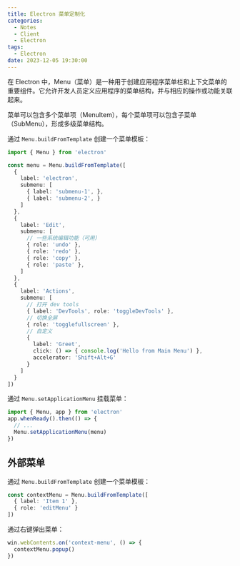 ```yaml
---
title: Electron 菜单定制化
categories:
  - Notes
  - Client
  - Electron
tags:
  - Electron
date: 2023-12-05 19:30:00
---
```


在 Electron 中，Menu（菜单）是一种用于创建应用程序菜单栏和上下文菜单的重要组件。它允许开发人员定义应用程序的菜单结构，并与相应的操作或功能关联起来。

菜单可以包含多个菜单项（MenuItem），每个菜单项可以包含子菜单（SubMenu），形成多级菜单结构。

<!-- more -->

通过 `Menu.buildFromTemplate` 创建一个菜单模板：

```ts
import { Menu } from 'electron'

const menu = Menu.buildFromTemplate([
  {
    label: 'electron',
    submenu: [
      { label: 'submenu-1', },
      { label: 'submenu-2', }
    ]
  },
  {
    label: 'Edit',
    submenu: [
      // 一些系统编辑功能（可用）
      { role: 'undo' },
      { role: 'redo' },
      { role: 'copy' },
      { role: 'paste' },
    ]
  },
  {
    label: 'Actions',
    submenu: [
      // 打开 dev tools
      { label: 'DevTools', role: 'toggleDevTools' },
      // 切换全屏
      { role: 'togglefullscreen' },
      // 自定义
      {
        label: 'Greet',
        click: () => { console.log('Hello from Main Menu') },
        accelerator: 'Shift+Alt+G'
      }
    ]
  }
])
```

通过 `Menu.setApplicationMenu` 挂载菜单：

```ts
import { Menu, app } from 'electron'
app.whenReady().then(() => {
  // ...
  Menu.setApplicationMenu(menu)
})
```

## 外部菜单

通过 `Menu.buildFromTemplate` 创建一个菜单模板：

```ts
const contextMenu = Menu.buildFromTemplate([
  { label: 'Item 1' },
  { role: 'editMenu' }
])
```

通过右键弹出菜单：

```ts
win.webContents.on('context-menu', () => {
  contextMenu.popup()
})
```
